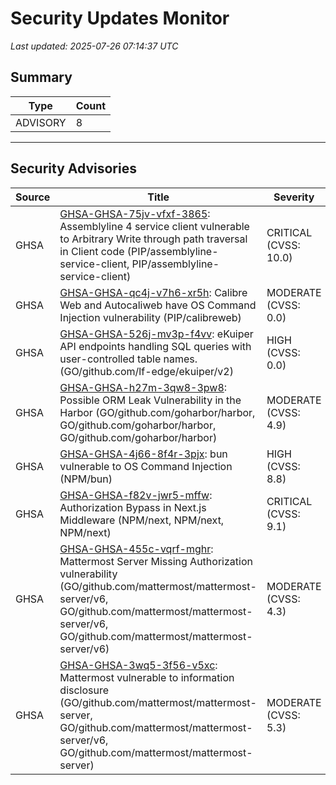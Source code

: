 # Security Updates Monitor

*Last updated: 2025-07-26 07:14:37 UTC*

## Summary
| Type | Count |
|------|-------|
| ADVISORY | 8 |

---

## Security Advisories

| Source | Title | Severity | Date |
|--------|-------|----------|------|
| GHSA | [GHSA-GHSA-75jv-vfxf-3865](https://github.com/advisories/GHSA-75jv-vfxf-3865): Assemblyline 4 service client vulnerable to Arbitrary Write through path traversal in Client code  (PIP/assemblyline-service-client, PIP/assemblyline-service-client) | CRITICAL (CVSS: 10.0) | 2025-07-25 |
| GHSA | [GHSA-GHSA-qc4j-v7h6-xr5h](https://github.com/advisories/GHSA-qc4j-v7h6-xr5h): Calibre Web and Autocaliweb have OS Command Injection vulnerability (PIP/calibreweb) | MODERATE (CVSS: 0.0) | 2025-07-24 |
| GHSA | [GHSA-GHSA-526j-mv3p-f4vv](https://github.com/advisories/GHSA-526j-mv3p-f4vv): eKuiper API endpoints handling SQL queries with user-controlled table names.  (GO/github.com/lf-edge/ekuiper/v2) | HIGH (CVSS: 0.0) | 2025-07-24 |
| GHSA | [GHSA-GHSA-h27m-3qw8-3pw8](https://github.com/advisories/GHSA-h27m-3qw8-3pw8): Possible ORM Leak Vulnerability in the Harbor (GO/github.com/goharbor/harbor, GO/github.com/goharbor/harbor, GO/github.com/goharbor/harbor) | MODERATE (CVSS: 4.9) | 2025-07-23 |
| GHSA | [GHSA-GHSA-4j66-8f4r-3pjx](https://github.com/advisories/GHSA-4j66-8f4r-3pjx): bun vulnerable to OS Command Injection (NPM/bun) | HIGH (CVSS: 8.8) | 2025-07-23 |
| GHSA | [GHSA-GHSA-f82v-jwr5-mffw](https://github.com/advisories/GHSA-f82v-jwr5-mffw): Authorization Bypass in Next.js Middleware (NPM/next, NPM/next, NPM/next) | CRITICAL (CVSS: 9.1) | 2025-03-21 |
| GHSA | [GHSA-GHSA-455c-vqrf-mghr](https://github.com/advisories/GHSA-455c-vqrf-mghr): Mattermost Server Missing Authorization vulnerability (GO/github.com/mattermost/mattermost-server/v6, GO/github.com/mattermost/mattermost-server/v6, GO/github.com/mattermost/mattermost-server/v6) | MODERATE (CVSS: 4.3) | 2023-06-16 |
| GHSA | [GHSA-GHSA-3wq5-3f56-v5xc](https://github.com/advisories/GHSA-3wq5-3f56-v5xc): Mattermost vulnerable to information disclosure (GO/github.com/mattermost/mattermost-server, GO/github.com/mattermost/mattermost-server/v6, GO/github.com/mattermost/mattermost-server) | MODERATE (CVSS: 5.3) | 2023-03-31 |

